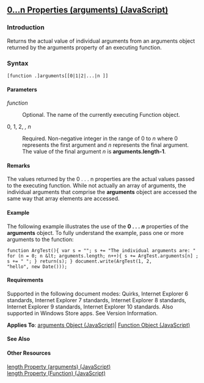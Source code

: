 ## [0...n Properties (arguments) (JavaScript)](0_n-Properties__arguments.html)

### Introduction 

 Returns the actual value of individual arguments from an arguments object returned by the arguments property of an executing function.

### Syntax 

```
[function .]arguments[[0|1|2|...|n ]]
```

#### Parameters 

<div id="sectionSection0" class="section" name="collapseableSection" style="" expanded="true">
  <dl class="authored">
    <dt>
      <i xmlns:util="util">function</i>
    </dt>
    <dd>
      <p xmlns:util="util">
        Optional. The name of the currently executing <span sdata="langKeyword" value="Function"><span class="keyword">Function</span></span> object.
      </p>
    </dd>
    <dt>
      0, 1, 2, <i xmlns:util="util">, n</i>
    </dt>
    <dd>
      <p xmlns:util="util">
        Required. Non-negative integer in the range of 0 to <i>n</i> where 0 represents the first argument and <i>n</i> represents the final argument. The value of the final argument <i>n</i> is
        <b>arguments.length-1</b>.
      </p>
    </dd>
  </dl>
</div>

#### Remarks 

<div id="languageReferenceRemarksSection" class="section" name="collapseableSection" style="">
  <p xmlns:util="util">
    The values returned by the 0 . . . n properties are the actual values passed to the executing function. While not actually an array of arguments, the individual arguments that comprise the
    <b>arguments</b> object are accessed the same way that array elements are accessed.
  </p>
</div>

#### Example 

<p xmlns:util="util">
  The following example illustrates the use of the <b>0 . . .</b> <b><i>n</i></b> properties of the <b>arguments</b> object. To fully understand the example, pass one or more arguments to the
  function:
</p>

```
function ArgTest(){ var s = ""; s += "The individual arguments are: " for (n = 0; n &lt; arguments.length; n++){ s += ArgTest.arguments[n] ; s += " "; } return(s); } document.write(ArgTest(1, 2,
"hello", new Date()));
```

#### Requirements 

<div id="requirementsTitleSection" class="section" name="collapseableSection" style="">
  <p xmlns:util="util"></p>
  <p>
    Supported in the following document modes: Quirks, Internet Explorer 6 standards, Internet Explorer 7 standards, Internet Explorer 8 standards, Internet Explorer 9 standards, Internet Explorer 10
    standards. Also supported in Windows Store apps. See Version Information.
  </p>
  <p xmlns:util="util">
    <b>Applies To</b>: <span sdata="link"><a href="5eb79ca9-bbb8-4a42-aaf5-16a93ecb425f.htm">arguments Object (JavaScript)</a></span>| <span sdata="link"><a href=
    "d3834767-203c-475e-848c-95c423ba15b6.htm">Function Object (JavaScript)</a></span>
  </p>
</div>

#### See Also 

<div id="seeAlsoSection" class="section" name="collapseableSection" style="">
  <h4 class="subHeading">
    Other Resources
  </h4>
  <div class="seeAlsoStyle">
    <span sdata="link" xmlns:util="util"><a href="3cf36823-15bc-489b-a951-24c4923d9dba.htm">length Property (arguments) (JavaScript)</a></span>
  </div>
  <div class="seeAlsoStyle">
    <span sdata="link" xmlns:util="util"><a href="fdc8e1c9-0dac-4e1b-ba3a-11073c37ef63.htm">length Property (Function) (JavaScript)</a></span>
  </div>
</div>

